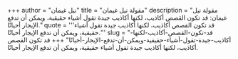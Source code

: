 +++
author = "نيل غيمان"
title = "مقولة نيل غيمان"
description = "مقولة نيل غيمان: قد تكون القصص أكاذيب، لكنها أكاذيب جيدة تقول أشياء حقيقية، ويمكن أن تدفع الإيجار أحيانًا."
quote = '''قد تكون القصص أكاذيب، لكنها أكاذيب جيدة تقول أشياء حقيقية، ويمكن أن تدفع الإيجار أحيانًا.'''
slug = "قد-تكون-القصص-أكاذيب-لكنها-أكاذيب-جيدة-تقول-أشياء-حقيقية-ويمكن-أن-تدفع-الإيجار-أحيانًا"
+++
قد تكون القصص أكاذيب، لكنها أكاذيب جيدة تقول أشياء حقيقية، ويمكن أن تدفع الإيجار أحيانًا.
